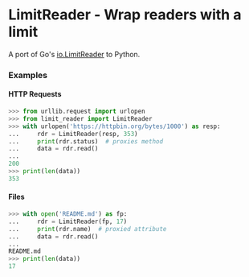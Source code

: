 # LimitReader - Wrap readers with a limit

A port of Go's [io.LimitReader](https://golang.org/pkg/io/#LimitReader) to Python.

### Examples

#### HTTP Requests

```python
>>> from urllib.request import urlopen
>>> from limit_reader import LimitReader
>>> with urlopen('https://httpbin.org/bytes/1000') as resp:
...     rdr = LimitReader(resp, 353)
...     print(rdr.status)  # proxies method
...     data = rdr.read()
... 
200
>>> print(len(data))
353
```

#### Files

```python
>>> with open('README.md') as fp:
...     rdr = LimitReader(fp, 17)
...     print(rdr.name)  # proxied attribute
...     data = rdr.read()
... 
README.md
>>> print(len(data))
17
```
